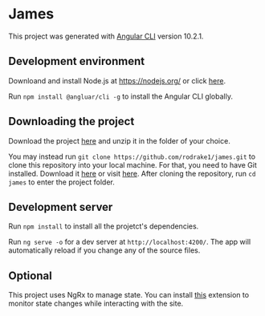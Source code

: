 # James

This project was generated with [Angular CLI](https://github.com/angular/angular-cli) version 10.2.1.


## Development environment

Downloand and install Node.js at https://nodejs.org/ or click [here](https://nodejs.org/dist/v14.15.4/node-v14.15.4-x64.msi).

Run `npm install @angluar/cli -g` to install the Angular CLI globally.


## Downloading the project

Download  the project [here](https://github.com/rodrake1/james/archive/master.zip) and unzip it in the folder of your choice.

You may instead run `git clone https://github.com/rodrake1/james.git` to clone this repository into your local machine. For that, you need to have Git installed. Download it [here](https://github.com/git-for-windows/git/releases/download/v2.30.0.windows.2/Git-2.30.0.2-64-bit.exe) or visit [here](https://git-scm.com/). After cloning the repository, run `cd james` to enter the project folder.


## Development server

Run `npm install` to install all the projetct's dependencies.

Run `ng serve -o` for a dev server at `http://localhost:4200/`. The app will automatically reload if you change any of the source files.


## Optional

This project uses NgRx to manage state. You can install [this](https://chrome.google.com/webstore/detail/redux-devtools/lmhkpmbekcpmknklioeibfkpmmfibljd) extension to monitor state changes while interacting with the site.
